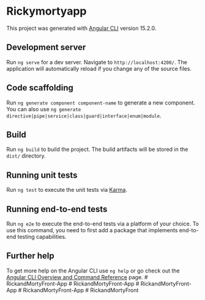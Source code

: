 # Rickymortyapp

This project was generated with [Angular CLI](https://github.com/angular/angular-cli) version 15.2.0.

## Development server

Run `ng serve` for a dev server. Navigate to `http://localhost:4200/`. The application will automatically reload if you change any of the source files.

## Code scaffolding

Run `ng generate component component-name` to generate a new component. You can also use `ng generate directive|pipe|service|class|guard|interface|enum|module`.

## Build

Run `ng build` to build the project. The build artifacts will be stored in the `dist/` directory.

## Running unit tests

Run `ng test` to execute the unit tests via [Karma](https://karma-runner.github.io).

## Running end-to-end tests

Run `ng e2e` to execute the end-to-end tests via a platform of your choice. To use this command, you need to first add a package that implements end-to-end testing capabilities.

## Further help

To get more help on the Angular CLI use `ng help` or go check out the [Angular CLI Overview and Command Reference](https://angular.io/cli) page.
#   R i c k a n d M o r t y F r o n t - A p p  
 #   R i c k a n d M o r t y F r o n t - A p p  
 #   R i c k a n d M o r t y F r o n t - A p p  
 #   R i c k a n d M o r t y F r o n t - A p p  
 #   R i c k a n d M o r t y F r o n t  
 